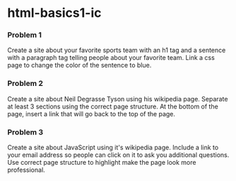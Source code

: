 # html-basics1-ic

### Problem 1
Create a site about your favorite sports team with an h1 tag and a sentence with a paragraph tag telling people about your favorite team. Link a css page to change the color of the sentence to blue.

### Problem 2
Create a site about Neil Degrasse Tyson using his wikipedia page. Separate at least 3 sections using the correct page structure. At the bottom of the page, insert a link that will go back to the top of the page.

### Problem 3
Create a site about JavaScript using it's wikipedia page. Include a link to your email address so people can click on it to ask you additional questions. Use correct page structure to highlight make the page look more professional.  
